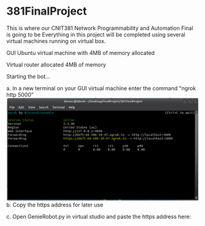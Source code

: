 # 381FinalProject
This is where our CNIT381 Network Programmability and Automation Final is going to be
Everything in this project will be completed using several virtual machines running on virtual box.

GUI Ubuntu virtual machine with 4MB of memory allocated

Virtual router allocated 4MB of memory

Starting the bot…

a.	In a new terminal on your GUI virtual machine enter the command “ngrok http 5000”
   ![ngroksc](images/ngrok.png)
b.	Copy the https address for later use 

c.	Open GenieRobot.py in virtual studio and paste the https address here:
 

